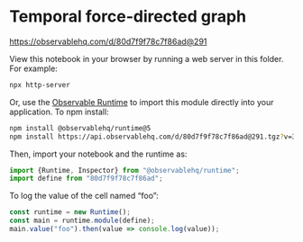 # Temporal force-directed graph

https://observablehq.com/d/80d7f9f78c7f86ad@291

View this notebook in your browser by running a web server in this folder. For
example:

```sh
npx http-server
```

Or, use the [Observable Runtime](https://github.com/observablehq/runtime) to
import this module directly into your application. To npm install:

```sh
npm install @observablehq/runtime@5
npm install https://api.observablehq.com/d/80d7f9f78c7f86ad@291.tgz?v=3
```

Then, import your notebook and the runtime as:

```js
import {Runtime, Inspector} from "@observablehq/runtime";
import define from "80d7f9f78c7f86ad";
```

To log the value of the cell named “foo”:

```js
const runtime = new Runtime();
const main = runtime.module(define);
main.value("foo").then(value => console.log(value));
```
